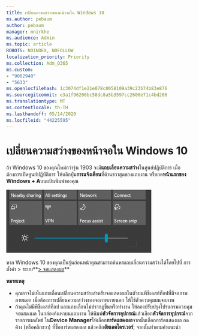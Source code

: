 ```yaml
---
title: เปลี่ยนความสว่างของหน้าจอใน Windows 10
ms.author: pebaum
author: pebaum
manager: mnirkhe
ms.audience: Admin
ms.topic: article
ROBOTS: NOINDEX, NOFOLLOW
localization_priority: Priority
ms.collection: Adm_O365
ms.custom:
- "9002940"
- "5633"
ms.openlocfilehash: 1c3074df1e21e078c0058109a39c23b74b83e876
ms.sourcegitcommit: e3a1f96200bc58dc8a5b3597cc2600e71c4bd266
ms.translationtype: MT
ms.contentlocale: th-TH
ms.lasthandoff: 05/14/2020
ms.locfileid: "44225595"
---
```

# <a name="change-screen-brightness-in-windows-10"></a>เปลี่ยนความสว่างของหน้าจอใน Windows 10

ถ้า Windows 10 ของคุณใหม่กว่ารุ่น 1903 จะมี**แถบเลื่อนความสว่าง**ในศูนย์ปฏิบัติการ เมื่อต้องการเปิดศูนย์ปฏิบัติการ ให้คลิกปุ่ม**การแจ้งเตือน**ที่ด้านขวาสุดของแถบงาน หรือกด**หน้าแรกของ Windows + A**บนแป้นพิมพ์ของคุณ

![ตัวเลื่อนความสว่าง](media/brightness-slider.png)

หาก Windows 10 ของคุณเป็นรุ่นก่อนหน้าคุณสามารถค้นหาแถบเลื่อนความสว่างได้โดยไปที่ การตั้งค่า > ระบบ**[> จอแสดงผล](ms-settings:display?activationSource=GetHelp)**

**หมายเหตุ**:

- คุณอาจไม่เห็นแถบเลื่อนเปลี่ยนความสว่างสําหรับจอแสดงผลในตัวบนพีซีเดสก์ท็อปที่มีจอภาพภายนอก เมื่อต้องการเปลี่ยนความสว่างของจอภาพภายนอก ให้ใช้ตัวควบคุมบนจอภาพ
- ถ้าคุณไม่มีพีซีเดสก์ท็อป และแถบเลื่อนไม่ปรากฏขึ้นหรือทํางาน ให้ลองปรับปรุงโปรแกรมควบคุมจอแสดงผล ในกล่องค้นหาบนแถบงาน ให้พิมพ์**ตัวจัดการอุปกรณ์**แล้วเลือก**ตัวจัดการอุปกรณ์**จากรายการผลลัพธ์ ใน**Device Manager**ให้เลือก**การ์ดแสดงผล**จากนั้นเลือกการ์ดแสดงผล กดค้าง (หรือคลิกขวา) ที่ชื่อการ์ดแสดงผล แล้วคลิก**อัพเดตไดรเวอร์**; จากนั้นทําตามคําแนะนํา
